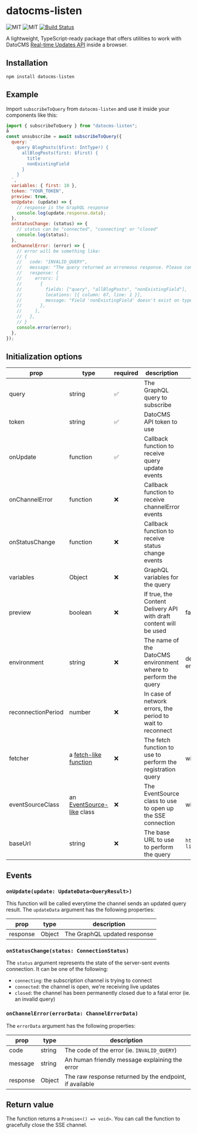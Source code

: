 # datocms-listen

![MIT](https://img.shields.io/npm/l/datocms-listen?style=for-the-badge) ![MIT](https://img.shields.io/npm/v/datocms-listen?style=for-the-badge) [![Build Status](https://img.shields.io/travis/datocms/datocms-listen?style=for-the-badge)](https://travis-ci.org/datocms/datocms-listen)

A lightweight, TypeScript-ready package that offers utilities to work with DatoCMS [Real-time Updates API](https://www.datocms.com/docs/real-time-updates-api) inside a browser.

## Installation

```
npm install datocms-listen
```

## Example

Import `subscribeToQuery` from `datocms-listen` and use it inside your components like this:

```js
import { subscribeToQuery } from "datocms-listen";
å
const unsubscribe = await subscribeToQuery({
  query: `
    query BlogPosts($first: IntType!) {
      allBlogPosts(first: $first) {
        title
        nonExistingField
      }
    }
  `,
  variables: { first: 10 },
  token: "YOUR_TOKEN",
  preview: true,
  onUpdate: (update) => {
    // response is the GraphQL response
    console.log(update.response.data);
  },
  onStatusChange: (status) => {
    // status can be "connected", "connecting" or "closed"
    console.log(status);
  },
  onChannelError: (error) => {
    // error will be something like:
    // {
    //   code: "INVALID_QUERY",
    //   message: "The query returned an erroneous response. Please consult the response details to understand the cause.",
    //   response: {
    //     errors: [
    //       {
    //         fields: ["query", "allBlogPosts", "nonExistingField"],
    //         locations: [{ column: 67, line: 1 }],
    //         message: "Field 'nonExistingField' doesn't exist on type 'BlogPostRecord'",
    //       },
    //     ],
    //   },
    // }
    console.error(error);
  },
});
```

## Initialization options

| prop               | type                                                                                      | required           | description                                                       | default                              |
| ------------------ | ----------------------------------------------------------------------------------------- | ------------------ | ----------------------------------------------------------------- | ------------------------------------ |
| query              | string                                                                                    | :white_check_mark: | The GraphQL query to subscribe                                    |                                      |
| token              | string                                                                                    | :white_check_mark: | DatoCMS API token to use                                          |                                      |
| onUpdate           | function                                                                                  | :white_check_mark: | Callback function to receive query update events                  |                                      |
| onChannelError     | function                                                                                  | :x:                | Callback function to receive channelError events                  |                                      |
| onStatusChange     | function                                                                                  | :x:                | Callback function to receive status change events                 |                                      |
| variables          | Object                                                                                    | :x:                | GraphQL variables for the query                                   |                                      |
| preview            | boolean                                                                                   | :x:                | If true, the Content Delivery API with draft content will be used | false                                |
| environment        | string                                                                                    | :x:                | The name of the DatoCMS environment where to perform the query    | defaults to primary environment      |
| reconnectionPeriod | number                                                                                    | :x:                | In case of network errors, the period to wait to reconnect        |                                      |
| fetcher            | a [fetch-like function](https://developer.mozilla.org/en-US/docs/Web/API/Fetch_API)       | :x:                | The fetch function to use to perform the registration query       | window.fetch                         |
| eventSourceClass   | an [EventSource-like](https://developer.mozilla.org/en-US/docs/Web/API/EventSource) class | :x:                | The EventSource class to use to open up the SSE connection        | window.EventSource                   |
| baseUrl            | string                                                                                    | :x:                | The base URL to use to perform the query                          | `https://graphql-listen.datocms.com` |

## Events

### `onUpdate(update: UpdateData<QueryResult>)`

This function will be called everytime the channel sends an updated query result. The `updateData` argument has the following properties:

| prop     | type   | description                  |
| -------- | ------ | ---------------------------- |
| response | Object | The GraphQL updated response |

### `onStatusChange(status: ConnectionStatus)`

The `status` argument represents the state of the server-sent events connection. It can be one of the following:

- `connecting`: the subscription channel is trying to connect
- `connected`: the channel is open, we're receiving live updates
- `closed`: the channel has been permanently closed due to a fatal error (ie. an invalid query)

### `onChannelError(errorData: ChannelErrorData)`

The `errorData` argument has the following properties:

| prop     | type   | description                                             |
| -------- | ------ | ------------------------------------------------------- |
| code     | string | The code of the error (ie. `INVALID_QUERY`)             |
| message  | string | An human friendly message explaining the error          |
| response | Object | The raw response returned by the endpoint, if available |

## Return value

The function returns a `Promise<() => void>`. You can call the function to gracefully close the SSE channel.